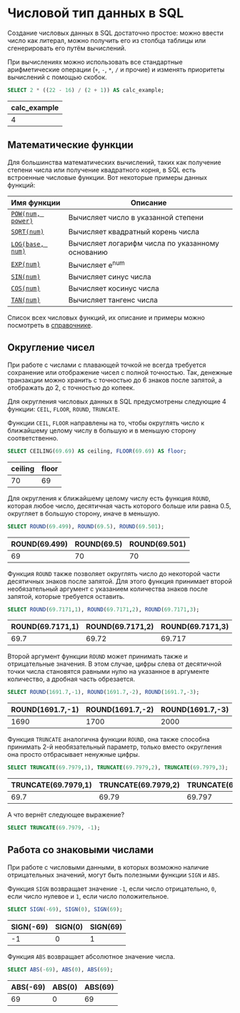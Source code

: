 # Числовой тип данных в SQL

Создание числовых данных в SQL достаточно простое: можно ввести число как литерал, можно получить его из столбца таблицы или
сгенерировать его путём вычислений.

При вычислениях можно использовать все стандартные арифметические операции (`+`, `-`, `*`, `/` и прочие) и изменять приоритеты вычислений с помощью скобок.

```sql
SELECT 2 * ((22 - 16) / (2 + 1)) AS calc_example;
```

| calc_example |
| ------------ |
| 4            |

## Математические функции

Для большинства математических вычислений, таких как получение степени числа или получение квадратного корня, в SQL
есть встроенные числовые функции. Вот некоторые примеры данных функций:

| Имя функции                                                                          | Описание                                         |
| :----------------------------------------------------------------------------------- | ------------------------------------------------ |
| <a href="https://sql-academy.org/handbook/pow" target="_blank">`POW(num, power)`</a> | Вычисляет число в указанной степени              |
| <a href="https://sql-academy.org/handbook/sqrt" target="_blank">`SQRT(num)`</a>      | Вычисляет квадратный корень числа                |
| <a href="https://sql-academy.org/handbook/log" target="_blank">`LOG(base, num)`</a>  | Вычисляет логарифм числа по указанному основанию |
| <a href="https://sql-academy.org/handbook/exp" target="_blank">`EXP(num)`</a>        | Вычисляет e<sup>num</sup>                        |
| <a href="https://sql-academy.org/handbook/sin" target="_blank">`SIN(num)`</a>        | Вычисляет синус числа                            |
| <a href="https://sql-academy.org/handbook/cos" target="_blank">`COS(num)`</a>        | Вычисляет косинус числа                          |
| <a href="https://sql-academy.org/handbook/tan" target="_blank">`TAN(num)`</a>        | Вычисляет тангенс числа                          |

Список всех числовых функций, их описание и примеры можно посмотреть в <a href="https://sql-academy.org/handbook/ceiling" target="_blank">справочнике</a>.

## Округление чисел

При работе с числами с плавающей точкой не всегда требуется сохранение или отображение чисел с полной точностью.
Так, денежные транзакции можно хранить с точностью до 6 знаков после запятой, а отображать до 2, с точностью до копеек.

Для округления числовых данных в SQL предусмотрены следующие 4 функции: `CEIL`, `FLOOR`, `ROUND`,
`TRUNCATE`.

Функции `CEIL`, `FLOOR` направлены на то, чтобы округлять число к ближайшему целому числу в большую и в меньшую сторону соответственно.

```sql
SELECT CEILING(69.69) AS ceiling, FLOOR(69.69) AS floor;
```

| ceiling | floor |
| ------- | ----- |
| 70      | 69    |

Для округления к ближайшему целому числу есть функция `ROUND`, которая любое число, десятичная часть которого больше или равна 0.5, округляет в большую
сторону, иначе в меньшую.

```sql
SELECT ROUND(69.499), ROUND(69.5), ROUND(69.501);
```

| ROUND(69.499) | ROUND(69.5) | ROUND(69.501) |
| ------------- | ----------- | ------------- |
| 69            | 70          | 70            |

Функция `ROUND` также позволяет округлять число до некоторой части десятичных знаков после запятой.
Для этого функция принимает второй необязательный аргумент с указанием количества знаков после запятой, которые требуется оставить.

```sql
SELECT ROUND(69.7171,1), ROUND(69.7171,2), ROUND(69.7171,3);
```

| ROUND(69.7171,1) | ROUND(69.7171,2) | ROUND(69.7171,3) |
| ---------------- | ---------------- | ---------------- |
| 69.7             | 69.72            | 69.717           |

Второй аргумент функции `ROUND` может принимать также и отрицательные значения.
В этом случае, цифры слева от десятичной точки числа становятся равными нулю на указанное в аргументе количество, а дробная часть обрезается.

```sql
SELECT ROUND(1691.7,-1), ROUND(1691.7,-2), ROUND(1691.7,-3);
```

| ROUND(1691.7,-1) | ROUND(1691.7,-2) | ROUND(1691.7,-3) |
| ---------------- | ---------------- | ---------------- |
| 1690             | 1700             | 2000             |

Функция `TRUNCATE` аналогична функции `ROUND`, она также способна принимать 2-й необязательный параметр, только вместо округления она просто
отбрасывает ненужные цифры.

```sql
SELECT TRUNCATE(69.7979,1), TRUNCATE(69.7979,2), TRUNCATE(69.7979,3);
```

| TRUNCATE(69.7979,1) | TRUNCATE(69.7979,2) | TRUNCATE(69.7979,3) |
| ------------------- | ------------------- | ------------------- |
| 69.7                | 69.79               | 69.797              |

А что вернёт следующее выражение?

```sql
SELECT TRUNCATE(69.7979, -1);
```

## Работа со знаковыми числами

При работе с числовыми данными, в которых возможно наличие отрицательных значений, могут быть полезными функции `SIGN` и `ABS`.

Функция `SIGN` возвращает значение `-1`, если число отрицательно, `0`, если число нулевое и `1`, если число положительное.

```sql
SELECT SIGN(-69), SIGN(0), SIGN(69);
```

| SIGN(-69) | SIGN(0) | SIGN(69) |
| --------- | ------- | -------- |
| -1        | 0       | 1        |

Функция `ABS` возвращает абсолютное значение числа.

```sql
SELECT ABS(-69), ABS(0), ABS(69);
```

| ABS(-69) | ABS(0) | ABS(69) |
| -------- | ------ | ------- |
| 69       | 0      | 69      |
